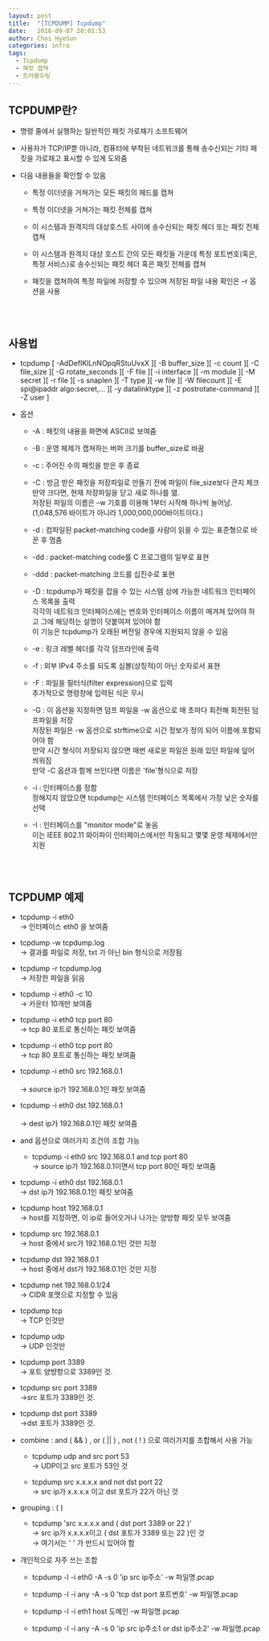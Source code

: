 ```yaml
---
layout: post
title:  "[TCPDUMP] Tcpdump"
date:   2016-09-07 20:01:53
author: Choi HyeSun
categories: infra
tags:
  - Tcpdump
  - 패킷 캡쳐
  - 트러블슈팅
---
```


## TCPDUMP란?

- 명령 줄에서 실행하는 일반적인 패킷 가로채기 소프트웨어

- 사용자가 TCP/IP뿐 아니라, 컴퓨터에 부착된 네트워크를 통해 송수신되는 기타 패킷을 가로채고 표시할 수 있게 도와줌

- 다음 내용들을 확인할 수 있음

  - 특정 이더넷을 거쳐가는 모든 패킷의 헤드를 캡쳐

  - 특정 이더넷을 거쳐가는 패킷 전체를 캡쳐

  - 이 시스템과 원격지의 대상호스트 사이에 송수신되는 패킷 헤더 또는 패킷 전체 캡쳐

  - 이 시스템과 원격지 대상 호스트 간의 모든 패킷들 가운데 특정 포트번호(혹은, 특정 서비스)로 송수신되는 패킷 헤더 혹은 패킷 전체를 캡쳐

  - 패킷을 캡쳐하여 특정 파일에 저장할 수 있으며 저장된 파일 내용 확인은 –r 옵션을 사용

<br>
<br>

## 사용법

- tcpdump \[ -AdDefIKlLnNOpqRStuUvxX ]\[ -B buffer_size ]\[ -c count ]\[ -C file_size ]\[ -G rotate_seconds ]\[ -F file ]\[ -i interface ]\[ -m module ]\[ -M secret ]\[ -r file ]\[ -s snaplen ]\[ -T type ]\[ -w file ]\[ -W filecount ]\[ -E spi@ipaddr algo:secret,... ]\[ -y datalinktype ]\[ -z postrotate-command ]\[ -Z user ]

- 옵션

  - \-A : 패킷의 내용을 화면에 ASCII로 보여줌

  - \-B : 운영 체제가 캡쳐하는 버퍼 크기를 buffer_size로 바꿈
  
  - \-c : 주어진 수의 패킷을 받은 후 종료

  - \-C : 방금 받은 패킷을 저장파일로 만들기 전에 파일이 file_size보다 큰지 체크
  <br>만약 크다면, 현재 저장파일을 닫고 새로 하나를 엶.
  <br>저장된 파일의 이름은 –w 기호를 이용해 1부터 시작해 하나씩 늘어남.(1,048,576 바이트가 아니라 1,000,000,000바이트이다.)
  
  - \-d : 컴파일된 packet-matching code를 사람이 읽을 수 있는 표준형으로 바꾼 후 멈춤
  
  - \-dd : packet-matching code를 C 프로그램의 일부로 표현
  
  - \-ddd : packet-matching 코드를 십진수로 표현
  
  - \-D : tcpdump가 패킷을 잡을 수 있는 시스템 상에 가능한 네트워크 인터페이스 목록을 출력
  <br>각각의 네트워크 인터페이스에는 번호와 인터페이스 이름이 매겨져 있어야 하고 그에 해당하는 설명이 덧붙여져 있어야 함
  <br>이 기능은 tcpdump가 오래된 버전일 경우에 지원되지 않을 수 있음
  
  - \-e : 링크 레벨 헤더를 각각 덤프라인에 출력

  - \-f : 외부 IPv4 주소를 되도록 심볼(상징적)이 아닌 숫자로서 표현

  - \-F : 파일을 필터식(filter expression)으로 입력
  <br>추가적으로 명령창에 입력된 식은 무시
  
  - \-G : 이 옵션을 지정하면 덤프 파일을 -w 옵션으로 매 초마다 회전해 회전된 덤프파일을 저장
  <br>저장된 파일은 -w 옵션으로 strftime으로 시간 정보가 정의 되어 이름에 포함되어야 함
  <br>만약 시간 형식이 저장되지 않으면 매번 새로운 파일은 원래 있던 파일에 덮어 씌워짐
  <br>만약 -C 옵션과 함께 쓰인다면 이름은 'file<count>'형식으로 저장
  
  - \-i : 인터페이스를 정함
  <br>정해지지 않았으면 tcpdump는 시스템 인터페이스 목록에서 가장 낮은 숫자를 선택

  - \-I : 인터페이스를 "monitor mode"로 놓음
  <br>이는 IEEE 802.11 와이파이 인터페이스에서만 작동되고 몇몇 운영 체제에서만 지원
  
<br>
<br>

## TCPDUMP 예제

- tcpdump -i eth0
<br>→ 인터페이스 eth0 을 보여줌

- tcpdump -w tcpdump.log
<br>→ 결과를 파일로 저장, txt 가 아닌 bin 형식으로 저장됨

- tcpdump -r tcpdump.log
<br>→ 저장한 파일을 읽음

- tcpdump -i eth0 -c 10
<br>→ 카운터 10개만 보여줌

- tcpdump -i eth0 tcp port 80
<br>→ tcp 80 포트로 통신하는 패킷 보여줌

- tcpdump -i eth0 tcp port 80
<br>→ tcp 80 포트로 통신하는 패킷 보여줌

- tcpdump -i eth0 src 192.168.0.1	
<br>→ source ip가 192.168.0.1인 패킷 보여줌

- tcpdump -i eth0 dst 192.168.0.1	
<br>→ dest ip가 192.168.0.1인 패킷 보여줌

- and 옵션으로 여러가지 조건의 조합 가능

  - tcpdump -i eth0 src 192.168.0.1 and tcp port 80
  <br>→ source ip가 192.168.0.1이면서 tcp port 80인 패킷 보여줌

- tcpdump -i eth0 dst 192.168.0.1
<br>→ dst ip가 192.168.0.1인 패킷 보여줌

- tcpdump host 192.168.0.1
<br>→ host를 지정하면, 이 ip로 들어오거나 나가는 양방향 패킷 모두 보여줌

- tcpdump src 192.168.0.1
<br>→ host 중에서 src가 192.168.0.1인 것만 지정

- tcpdump dst 192.168.0.1
<br>→ host 중에서 dst가 192.168.0.1인 것만 지정

- tcpdump net 192.168.0.1/24
<br>→ CIDR 포맷으로 지정할 수 있음

- tcpdump tcp
<br>→ TCP 인것만

- tcpdump udp
<br>→ UDP 인것만

- tcpdump port 3389
<br>→ 포트 양뱡항으로 3389인 것.

- tcpdump src port 3389
<br>→src 포트가 3389인 것.

- tcpdump dst port 3389	
<br>→dst 포트가 3389인 것.

- combine : and ( && ) , or ( || ) , not ( ! ) 으로 여러가지를 조합해서 사용 가능

  - tcpdump udp and src port 53
  <br>→ UDP이고 src 포트가 53인 것

  - tcpdump src x.x.x.x and not dst port 22
  <br>→ src ip가 x.x.x.x 이고 dst 포트가 22가 아닌 것
  
- grouping : ( )

  - tcpdump 'src x.x.x.x and ( dst port 3389 or 22 )'
  <br>→ src ip가 x.x.x.x이고 ( dst 포트가 3389 또는 22 )인 것 
  <br>→ 여기서는 ' ' 가 반드시 있어야 함
  
- 개인적으로 자주 쓰는 조합

  - tcpdump -l -i eth0 -A -s 0 'ip src ip주소' -w 파일명.pcap
  
  - tcpdump -l -i any -A -s 0 'tcp dst port 포트번호' -w 파일명.pcap
  
  - tcpdump -l -i eth1 host 도메인 -w 파일명.pcap
  
  - tcpdump -l -i any -A -s 0 'ip src ip주소1 or dst ip주소2' -w 파일명.pcap 
